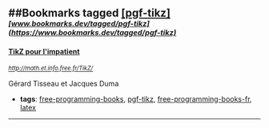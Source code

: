 ##Bookmarks tagged [[pgf-tikz]](https://www.bookmarks.dev?q=[pgf-tikz])
_<sup><sup>[www.bookmarks.dev/tagged/pgf-tikz](https://www.bookmarks.dev/tagged/pgf-tikz)</sup></sup>_
---
#### [TikZ pour l'impatient](http://math.et.info.free.fr/TikZ/)
_<sup>http://math.et.info.free.fr/TikZ/</sup>_

Gérard Tisseau et Jacques Duma
* **tags**: [free-programming-books](../tagged/free-programming-books.md), [pgf-tikz](../tagged/pgf-tikz.md), [free-programming-books-fr](../tagged/free-programming-books-fr.md), [latex](../tagged/latex.md)
---
